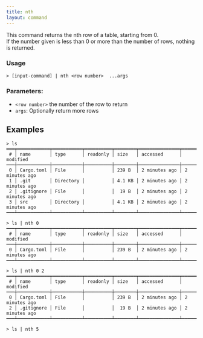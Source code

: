 ```yaml
---
title: nth
layout: command
---
```


This command returns the nth row of a table, starting from 0.  
If the number given is less than 0 or more than the number of rows, nothing is returned.

### Usage
```shell
> [input-command] | nth <row number>  ...args
```
### Parameters:
* `<row number>` the number of the row to return
* `args`: Optionally return more rows

## Examples
```shell
> ls
━━━┯━━━━━━━━━━━━┯━━━━━━━━━━━┯━━━━━━━━━━┯━━━━━━━━┯━━━━━━━━━━━━━━━┯━━━━━━━━━━━━━━━
 # │ name       │ type      │ readonly │ size   │ accessed      │ modified 
───┼────────────┼───────────┼──────────┼────────┼───────────────┼───────────────
 0 │ Cargo.toml │ File      │          │ 239 B  │ 2 minutes ago │ 2 minutes ago 
 1 │ .git       │ Directory │          │ 4.1 KB │ 2 minutes ago │ 2 minutes ago 
 2 │ .gitignore │ File      │          │  19 B  │ 2 minutes ago │ 2 minutes ago 
 3 │ src        │ Directory │          │ 4.1 KB │ 2 minutes ago │ 2 minutes ago 
━━━┷━━━━━━━━━━━━┷━━━━━━━━━━━┷━━━━━━━━━━┷━━━━━━━━┷━━━━━━━━━━━━━━━┷━━━━━━━━━━━━━━━

> ls | nth 0
━━━┯━━━━━━━━━━━━┯━━━━━━━━━━━┯━━━━━━━━━━┯━━━━━━━━┯━━━━━━━━━━━━━━━┯━━━━━━━━━━━━━━━
 # │ name       │ type      │ readonly │ size   │ accessed      │ modified 
───┼────────────┼───────────┼──────────┼────────┼───────────────┼───────────────
 0 │ Cargo.toml │ File      │          │ 239 B  │ 2 minutes ago │ 2 minutes ago 
━━━┷━━━━━━━━━━━━┷━━━━━━━━━━━┷━━━━━━━━━━┷━━━━━━━━┷━━━━━━━━━━━━━━━┷━━━━━━━━━━━━━━━

> ls | nth 0 2
━━━┯━━━━━━━━━━━━┯━━━━━━━━━━━┯━━━━━━━━━━┯━━━━━━━━┯━━━━━━━━━━━━━━━┯━━━━━━━━━━━━━━━
 # │ name       │ type      │ readonly │ size   │ accessed      │ modified 
───┼────────────┼───────────┼──────────┼────────┼───────────────┼───────────────
 0 │ Cargo.toml │ File      │          │ 239 B  │ 2 minutes ago │ 2 minutes ago 
 2 │ .gitignore │ File      │          │  19 B  │ 2 minutes ago │ 2 minutes ago 
━━━┷━━━━━━━━━━━━┷━━━━━━━━━━━┷━━━━━━━━━━┷━━━━━━━━┷━━━━━━━━━━━━━━━┷━━━━━━━━━━━━━━━

> ls | nth 5
```
